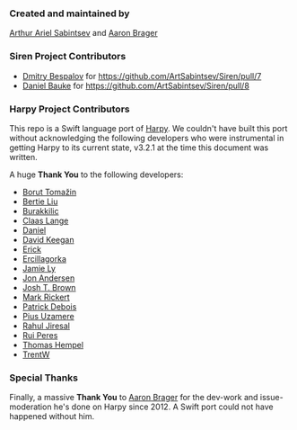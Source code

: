 ### Created and maintained by
[Arthur Ariel Sabintsev](http://www.sabintsev.com/) and [Aaron Brager](http://twitter.com/GetAaron)

### Siren Project Contributors
- [Dmitry Bespalov](https://github.com/diamondsky) for https://github.com/ArtSabintsev/Siren/pull/7
- [Daniel Bauke](https://github.com/bonkey) for https://github.com/ArtSabintsev/Siren/pull/8

### Harpy Project Contributors
This repo is a Swift language port of [Harpy](http://github.com/ArtSabintsev/Harpy). We couldn't have built this port without acknowledging the following developers who were instrumental in getting Harpy to its current state, v3.2.1 at the time this document was written.

A huge **Thank You** to the following developers:

- [Borut Tomažin](https://github.com/borut-t)
- [Bertie Liu](https://github.com/https://github.com/aceisScope)
- [Burakkilic](https://github.com/burakkilic)
- [Claas Lange](https://github.com/claaslange)
- [Daniel](https://github.com/danieltskv)
- [David Keegan](https://github.com/kgn)
- [Erick](https://github.com/dexcell0)
- [Ercillagorka](https://github.com/ercillagorka)
- [Jamie Ly](http://github,com/jamiely)
- [Jon Andersen](https://github.com/jonandersen)
- [Josh T. Brown](https://github.com/joshuatbrown)
- [Mark Rickert](https://github.com/markrickert)
- [Patrick Debois](https://github.com/jedi4ever)
- [Pius Uzamere](https://github.com/pius)
- [Rahul Jiresal](https://github.com/rahuljiresal)
- [Rui Peres](https://github.com/RuiAAPeres)
- [Thomas Hempel](https://github.com/thomashempel)
- [TrentW](https://github.com/trentw)

### Special Thanks
Finally, a massive **Thank You** to [Aaron Brager](http://twitter.com/GetAaron) for the dev-work and issue-moderation he's done on Harpy since 2012. A Swift port could not have happened without him.
